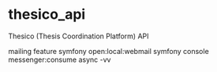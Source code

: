 # thesico_api
Thesico (Thesis Coordination Platform) API 


mailing feature
symfony open:local:webmail
symfony console messenger:consume async -vv
